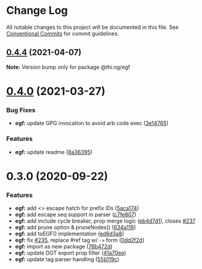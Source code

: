 # Change Log

All notable changes to this project will be documented in this file.
See [Conventional Commits](https://conventionalcommits.org) for commit guidelines.

## [0.4.4](https://github.com/thi-ng/umbrella/compare/@thi.ng/egf@0.4.3...@thi.ng/egf@0.4.4) (2021-04-07)

**Note:** Version bump only for package @thi.ng/egf





# [0.4.0](https://github.com/thi-ng/umbrella/compare/@thi.ng/egf@0.3.21...@thi.ng/egf@0.4.0) (2021-03-27)


### Bug Fixes

* **egf:** update GPG invocation to avoid arb code exec ([3e14765](https://github.com/thi-ng/umbrella/commit/3e14765d6bfd8006742c9e7860bc7d58ae94dfa5))


### Features

* **egf:** update readme ([8a36395](https://github.com/thi-ng/umbrella/commit/8a36395db3d31041c71d49cb58945909b8ee7ee2))





# 0.3.0 (2020-09-22)


### Features

* **egf:** add <> escape hatch for prefix IDs ([5aca174](https://github.com/thi-ng/umbrella/commit/5aca174cd4ceef7c03c08cb27d736eb5dd1fd35c))
* **egf:** add escape seq support in parser ([c7fe807](https://github.com/thi-ng/umbrella/commit/c7fe807fb726388d707e839140249a09028533db))
* **egf:** add include cycle breaker, prop merge logic ([eb4d7d1](https://github.com/thi-ng/umbrella/commit/eb4d7d138524fca7421c414a743824ae40807338)), closes [#237](https://github.com/thi-ng/umbrella/issues/237)
* **egf:** add prune option & pruneNodes() ([634a118](https://github.com/thi-ng/umbrella/commit/634a118e2b612d5979fca7b897ed3d8bf512f28b))
* **egf:** add toEGF() implementation ([ed6d3a8](https://github.com/thi-ng/umbrella/commit/ed6d3a8d0e7140ed12a5948057f736aa634ca7f6))
* **egf:** fix [#235](https://github.com/thi-ng/umbrella/issues/235), replace #ref tag w/ `->` form ([0dd2f2d](https://github.com/thi-ng/umbrella/commit/0dd2f2d4efe21afce28a00191ee1047a7fe462b6))
* **egf:** import as new package ([76b472d](https://github.com/thi-ng/umbrella/commit/76b472d017f3bf456db8204158de6ac4746447b3))
* **egf:** update DOT export prop filter ([41a70ee](https://github.com/thi-ng/umbrella/commit/41a70eeaada5b91d7507a52b6b45083548002cda))
* **egf:** update tag parser handling ([55b119c](https://github.com/thi-ng/umbrella/commit/55b119ce497f67e939ba865c25930348aaaad380))
